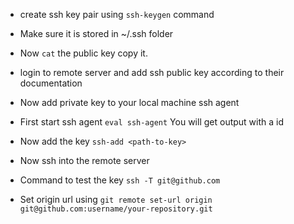 + create ssh key pair using `ssh-keygen` command
+ Make sure it is stored in ~/.ssh folder
+ Now `cat` the public key copy it.
+ login to remote server and add ssh public key according to their documentation
+ Now add private key to your local machine ssh agent
+ First start ssh agent `eval ssh-agent`
You will get output with a id
+ Now add the key `ssh-add <path-to-key>`
+ Now ssh into the remote server

+ Command to test the key `ssh -T git@github.com`
+ Set origin url using `git remote set-url origin git@github.com:username/your-repository.git`


